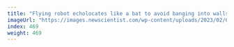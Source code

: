 ```yaml
---
title: "Flying robot echolocates like a bat to avoid banging into walls"
imageUrl: "https://images.newscientist.com/wp-content/uploads/2023/02/02111941/SEI_142246879.jpg?width=600"
index: 469
weight: 469
---
```

